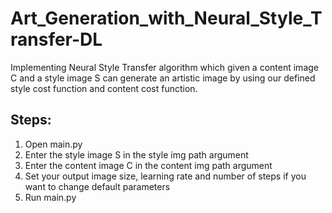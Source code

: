# Art_Generation_with_Neural_Style_Transfer-DL
Implementing Neural Style Transfer algorithm which given a content image C and a style image S can generate an artistic image by using our defined style cost function and content cost function.

## Steps:

1) Open main.py
2) Enter the style image S in the style img path argument
3) Enter the content image C in the content img path argument
4) Set your output image size, learning rate and number of steps if you want to change default parameters
5) Run main.py

